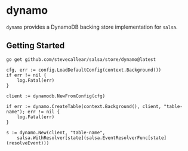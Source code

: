 # dynamo

`dynamo` provides a DynamoDB backing store implementation for `salsa`.

## Getting Started

```
go get github.com/stevecallear/salsa/store/dynamo@latest
```

```
cfg, err := config.LoadDefaultConfig(context.Background())
if err != nil {
    log.Fatal(err)
}

client := dynamodb.NewFromConfig(cfg)

if err := dynamo.CreateTable(context.Background(), client, "table-name"); err != nil {
    log.Fatal(err)
}

s := dynamo.New(client, "table-name",
    salsa.WithResolver[state](salsa.EventResolverFunc[state](resolveEvent)))
```
